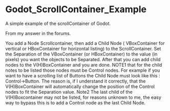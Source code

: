 # Godot_ScrollContainer_Example
A simple example of the scrollContainer of Godot.

From my answer in the forums.

You add a Node Scrollcontainer, then add a Child Node ( VBoxContainer for vertical or HBoxContainer for horizontal listing) to the ScrollContainer. 
Set the Separation of the VBoxContainer (or HBoxContainer) to the value (in pixels) you want the objects to be Separated.
After that you can add child nodes to the V(H)BoxContainer and you are done.
NOTE1 that for the child notes to be listed those nodes must be Control nodes. For example if you want to have a scrolling list of Buttons the Child Node must look like this :
Control->Button.
The reason is, if I understand it correctly, that the V(H)BoxContainer will automatically change the position of the Control nodes to fit the Separation value.
Note2 The last child of the V(H)Boxcontainer may not be listed, for reasons unknown to me, the easy way to bypass this is to add a Control node as the last Child Node.
